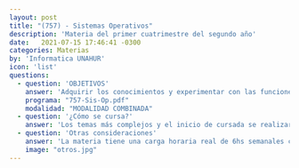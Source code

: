 ```yaml
---
layout: post
title: "(757) - Sistemas Operativos"
description: 'Materia del primer cuatrimestre del segundo año'
date:   2021-07-15 17:46:41 -0300
categories: Materias
by: 'Informatica UNAHUR'
icon: 'list'
questions:
  - question: 'OBJETIVOS'
    answer: 'Adquirir los conocimientos y experimentar con las funciones de un sistema operativo, las características de los recursos que administra y las diferentes políticas de administración. Se explorar scripts de consola y scripts en lenguajes como C o Python para gestionar y planificar los recursos de sistemas operativos. Principalmente se trabaja sobre Linux desde línea de comando.'
    programa: "757-Sis-Op.pdf"
    modalidad: "MODALIDAD COMBINADA"
  - question: '¿Cómo se cursa?'
    answer: 'Los temas más complejos y el inicio de cursada se realizarán en modo presencial. En algunas semanas se proponen encuentros sincrónico durante el horario de la materia para la explicación teórica de la materia y ejemplificación de los temas que luego deben resolverse en las prácticas.'
  - question: 'Otras consideraciones'
    answer: 'La materia tiene una carga horaria real de 6hs semanales con mucha intencidad práctica. Es importante seguir cada tema, y completar a tiempo las actividades porque se desarrollan muchos temas en cada evento en vivo.'
    image: "otros.jpg"
---
```

